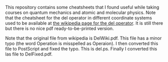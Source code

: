 This repository contains some cheatsheets that I found useful while taking courses 
on quantum mechanics and atomic and molecular physics.
Note that the cheatsheet for the del operator in different coordinate systems
used to be available at [the wikipedia page for the del operator](https://en.wikipedia.org/wiki/Del_in_cylindrical_and_spherical_coordinates).
It is still there but there is no nice pdf ready-to-be-printed version.

Note that the original file from wikipedia is DelWiki.pdf. This file has a minor typo (the word Operation is misspelled as Operaion). I then converted this file to PostScript and fixed the typo. This is del.ps. Finally I converted this las file to DelFixed.pdf.